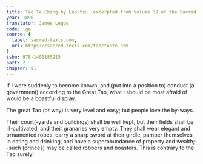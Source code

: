```yaml
---
title: Tao Te Ching by Lao-tzu (excerpted from Volume 39 of the Sacred Books of the East.)
year: 1890
translator: James Legge
code: lge
source: {
  label: sacred-texts.com,
  url: https://sacred-texts.com/tao/taote.htm
}
isbn: 978-1402185915
part: 2
chapter: 51
---
```

If I were suddenly to become known, and (put into a position to)
conduct (a government) according to the Great Tao, what I should be most afraid of would be a boastful display. 

The great Tao (or way) is very level and easy; but people love the by-ways. 

Their court(-yards and buildings) shall be well kept, but their fields shall be ill-cultivated, and their granaries very empty. They shall wear elegant and ornamented robes, carry a sharp sword at their girdle, pamper themselves in eating and drinking, and have a superabundance of property and wealth;--such (princes) may be called robbers and boasters. This is contrary to the Tao surely!